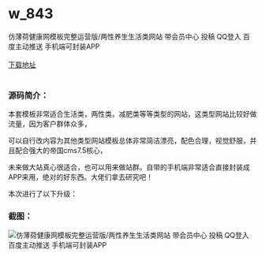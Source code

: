 # w_843
仿薄荷健康网模板完整运营版/两性养生生活类网站 带会员中心 投稿 QQ登入 百度主动推送 手机端可封装APP
<br/></br>
[下载地址](https://www.uuid2.com/843.html "下载地址")
<br/></br>
<h3>源码简介：</h3>
<p>本套模板非常适合生活类，两性类，减肥类等等类型的网站，这类型网站比较好做流量，因为客户群体众多，  <p>
<p>可以自行改内容为其他类型网站模板总体非常简洁漂亮，配色合理，视觉舒服，并且配合强大的帝国cms7.5核心，  <p>
<p>未来做大站真心很适合，也可以用来做站群。自带的手机端非常适合直接封装成APP来用，绝对的好东西。大佬们拿去研究吧！  <p>
<p>本次进行了以下升级：  <p>
<h3>截图：</h3>
<img src="https://www.uuid2.com/wp-content/uploads/img/202105/c7c3f94658.png" alt="仿薄荷健康网模板完整运营版/两性养生生活类网站 带会员中心 投稿 QQ登入 百度主动推送 手机端可封装APP">
